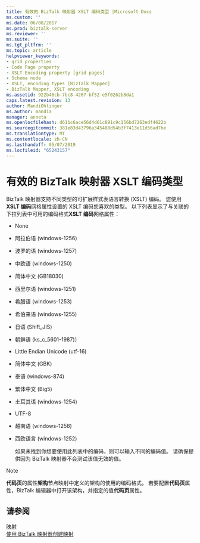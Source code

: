 ```yaml
---
title: 有效的 BizTalk 映射器 XSLT 编码类型 |Microsoft Docs
ms.custom: ''
ms.date: 06/08/2017
ms.prod: biztalk-server
ms.reviewer: ''
ms.suite: ''
ms.tgt_pltfrm: ''
ms.topic: article
helpviewer_keywords:
- grid properties
- Code Page property
- XSLT Encoding property [grid pages]
- Schema node
- XSLT, encoding types [BizTalk Mapper]
- BizTalk Mapper, XSLT encoding
ms.assetid: 922b46cb-7bc8-4267-bf52-e5f0262b8da1
caps.latest.revision: 13
author: MandiOhlinger
ms.author: mandia
manager: anneta
ms.openlocfilehash: d611c6ace56d4d61c891c9c156bd7263edf4622b
ms.sourcegitcommit: 381e83d43796a345488d54b3f7413e11d56ad7be
ms.translationtype: MT
ms.contentlocale: zh-CN
ms.lasthandoff: 05/07/2019
ms.locfileid: "65243157"
---
```

# <a name="valid-biztalk-mapper-xslt-encoding-types"></a>有效的 BizTalk 映射器 XSLT 编码类型
BizTalk 映射器支持不同类型的可扩展样式表语言转换 (XSLT) 编码。 您使用**XSLT 编码**网格属性设置的 XSLT 编码您喜欢的类型。 以下列表显示了与关联的下拉列表中可用的编码格式**XSLT 编码**网格属性：  
  
- None  
  
- 阿拉伯语 (windows-1256)  
  
- 波罗的语 (windows-1257)  
  
- 中欧语 (windows-1250)  
  
- 简体中文 (GB18030)  
  
- 西里尔语 (windows-1251)  
  
- 希腊语 (windows-1253)  
  
- 希伯来语 (windows-1255)  
  
- 日语 (Shift_JIS)  
  
- 朝鲜语 (ks_c_5601-1987)）  
  
- Little Endian Unicode (utf-16)  
  
- 简体中文 (GBK)  
  
- 泰语 (windows-874)  
  
- 繁体中文 (Big5)  
  
- 土耳其语 (windows-1254)  
  
- UTF-8  
  
- 越南语 (windows-1258)  
  
- 西欧语言 (windows-1252)  
  
  如果未找到你想要使用此列表中的编码，则可以输入不同的编码值。 请确保提供因为 BizTalk 映射器不会测试该值无效的值。  
  
> [!NOTE]
>  **代码页**的属性**架构**节点映射中定义的架构的使用的编码格式。 若要配置**代码页**属性，BizTalk 编辑器中打开该架构，并指定的值**代码页**属性。  
  
## <a name="see-also"></a>请参阅  
 [映射](../core/maps.md)   
 [使用 BizTalk 映射器创建映射](../core/creating-maps-using-biztalk-mapper.md)